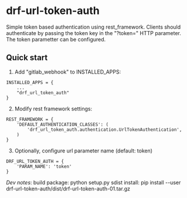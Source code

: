 # drf-url-token-auth

Simple token based authentication using rest_framework.
Clients should authenticate by passing the token key in the "?token="
HTTP parameter. The token parametter can be configured.

## Quick start

1. Add "gitlab_webhook" to INSTALLED_APPS:

```
INSTALLED_APPS = {
    ...
    "drf_url_token_auth"
}
```

2. Modify rest framework settings:

```
REST_FRAMEWORK = {
    'DEFAULT_AUTHENTICATION_CLASSES': (
        'drf_url_token_auth.authentication.UrlTokenAuthentication',
    )
}
```

3. Optionally, configure url parameter name (default: token)

```
DRF_URL_TOKEN_AUTH = {
    'PARAM_NAME': 'token'
}
```

_Dev notes_:
build package: python setup.py sdist
install: pip install --user drf-url-token-auth/dist/drf-url-token-auth-01.tar.gz
